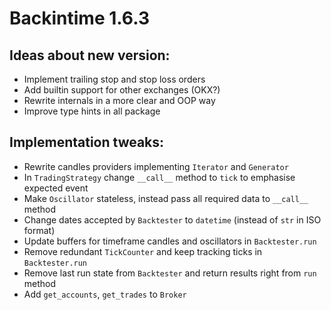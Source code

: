 # Backintime 1.6.3

## Ideas about new version:  
- Implement trailing stop and stop loss orders 
- Add builtin support for other exchanges (OKX?) 
- Rewrite internals in a more clear and OOP way  
- Improve type hints in all package 

## Implementation tweaks:
- Rewrite candles providers implementing `Iterator` and `Generator`  
- In `TradingStrategy` change `__call__` method to `tick` to emphasise expected event 
- Make `Oscillator` stateless, instead pass all required data to `__call__` method 
- Change dates accepted by `Backtester` to `datetime` (instead of `str` in ISO format) 
- Update buffers for timeframe candles and oscillators in `Backtester.run`  
- Remove redundant `TickCounter` and keep tracking ticks in `Backtester.run`  
- Remove last run state from `Backtester` and return results right from `run` method 
- Add `get_accounts`, `get_trades` to `Broker` 